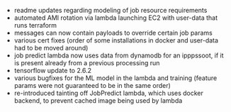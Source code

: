 - readme updates regarding modeling of job resource requirements
- automated AMI rotation via lambda launching EC2 with user-data that runs terraform
- messages can now contain payloads to override certain job params
- various cert fixes (order of some installations in docker and user-data had to be moved around)
- job predict lambda now uses data from dynamodb for an ipppssoot, if it is present already from a previous processing run
- tensorflow update to 2.6.2
- various bugfixes for the ML model in the lambda and training (feature params were not guaranteed to be in the same order)
- re-introduced tainting off JobPredict lambda, which uses docker backend, to prevent cached image being used by lambda